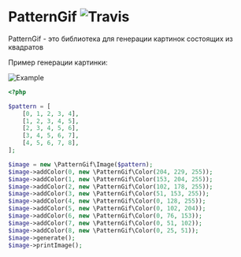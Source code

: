 PatternGif
![Travis](https://travis-ci.org/MironowDW/PatternGif.svg?branch=master)
========

PatternGif - это библиотека для генерации картинок состоящих из квадратов

Пример генерации картинки:

![Example](http://cs14107.vk.me/c614721/v614721749/771c/A52D_c0tkTc.jpg)

```php
<?php

$pattern = [
    [0, 1, 2, 3, 4],
    [1, 2, 3, 4, 5],
    [2, 3, 4, 5, 6],
    [3, 4, 5, 6, 7],
    [4, 5, 6, 7, 8],
];

$image = new \PatternGif\Image($pattern);
$image->addColor(0, new \PatternGif\Color(204, 229, 255));
$image->addColor(1, new \PatternGif\Color(153, 204, 255));
$image->addColor(2, new \PatternGif\Color(102, 178, 255));
$image->addColor(3, new \PatternGif\Color(51, 153, 255));
$image->addColor(4, new \PatternGif\Color(0, 128, 255));
$image->addColor(5, new \PatternGif\Color(0, 102, 204));
$image->addColor(6, new \PatternGif\Color(0, 76, 153));
$image->addColor(7, new \PatternGif\Color(0, 51, 102));
$image->addColor(8, new \PatternGif\Color(0, 25, 51));
$image->generate();
$image->printImage();
```

